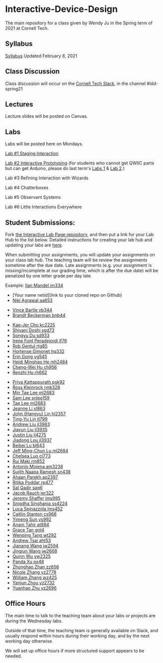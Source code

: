 # Interactive-Device-Design
The main repository for a class given by Wendy Ju in the Spring term of 2021 at Cornell Tech.

## Syllabus
[Syllabus](https://canvas.cornell.edu/courses/27923/assignments/syllabus) Updated February 8, 2021

## Class Discussion
Class discussion will occur on the [Cornell Tech Slack](cornelltech.slack.com), in the channel #idd-spring21

## Lectures
Lecture slides will be posted on Canvas.


## Labs
Labs will be posted here on Mondays.

[Lab #1 Staging Interaction](https://github.com/FAR-Lab/Interactive-Lab-Hub/blob/Spring2021/Lab%201/README.md)

[Lab #2 Interactive Prototyping](https://github.com/FAR-Lab/Interactive-Lab-Hub/blob/Spring2021/Lab%202/README.md) 
(for students who cannot get QWIIC parts but can get Arduino, please do last term's [Labs 1](https://github.com/FAR-Lab/Developing-and-Designing-Interactive-Devices/wiki/Lab-01) & [Lab 2](https://github.com/FAR-Lab/Developing-and-Designing-Interactive-Devices/wiki/Lab-02).)

Lab #3 Refining Interaction with Wizards

Lab #4 Chatterboxes

Lab #5 Observant Systems

Lab #6 Little Interactions Everywhere

## Student Submissions:

Fork  [the Interactive Lab Page repository](https://github.com/FAR-Lab/Interactive-Lab-Hub), and then put a link for your Lab Hub to the list below. Detailed instructions for creating your lab hub and updating your labs are [here](https://github.com/FAR-Lab/Developing-and-Designing-Interactive-Devices/blob/2021Spring/readings/Submitting%20Labs.md).

When submitting your assignments, you will update your assignments on your class lab hub. The teaching team will be review the assignments sometime after the due date. Late assignments (e.g. your assignment is missing/incomplete at our grading time, which is after the due date) will be penalized by one letter grade per day late.



Example:  [Ilan Mandel im334](https://github.com/imandel/Interactive-Lab-Hub)


* [Your name netid](link to your cloned repo on Github)
*	[Niki	Agrawal	aa653](https://github.com/nagrawal44/Interactive-Lab-Hub)	
<!---*	[Sachi	Angle	sva22](https://github.com/sach211/Interactive-Lab-Hub)	--->
*	[Vince	Bartle	vb344](https://github.com/vbartle/Interactive-Lab-Hub)	
*	[Brandt	Beckerman	bnb44](https://github.com/bnbeck/Interactive-Lab-Hub)	
<!--- *	[Mehma	Bhasin	mkb229](https://github.com/mkbhasin/Interactive-Lab-Hub)	--->
<!--- *	[Jingsong	Chen	jc3497](https://github.com/Jingsong-Chen/Interactive-Lab-Hub)	--->
*	[Kae-Jer	Cho	kc2225](https://github.com/moonorblue/Interactive-Lab-Hub)	
*	[Shivani	Doshi	sgd73](https://github.com/shivanidoshi26/Interactive-Lab-Hub/)	
*	[Songyu	Du	sd933](https://github.com/sonipapa/Interactive-Lab-Hub)	
*	[Irene	Font Peradejordi	if76](https://github.com/IreneFP/Interactive-Lab-Hub)	
*	[Rob	Gentul	rtg85](https://github.com/rgentul/Interactive-Lab-Hub)	
*	[Hortense	Gimonet	hg332](https://github.com/hgimonet/sp2021_IDD_Interactive-Lab-Hub)	
*	[Erin	Gong	yg545](https://github.com/ering0427/Interactive-Lab-Hub)	
*	[Heidi Minghao	He	mh2484](https://github.com/HeidiHe/Interactive-Lab-Hub)	
*	[Cheng-Wei	Hu	ch956](https://github.com/HcwXd/Interactive-Lab-Hub)	
*	[Renzhi	Hu	rh662](https://github.com/renzhihu98/Interactive-Lab-Hub)	
<!---*	[Jamie	Jay	hg457](https://github.com/Jamie-Jay/Interactive-Lab-Hub)	--->
 *	[Priya	Kattappurath	psk92](https://github.com/priyakatt/Interactive-Lab-Hub)	
*	[Ross	Kleinrock	rmk328](https://github.com/rkleinro-CT/Interactive-Lab-Hub/)	
*	[Min Tae	Lee	ml2683](https://github.com/mintae0424/Interactive-Lab-Hub)	
*	[Sam	Lee	snlee159](https://github.com/snlee159/Interactive-Lab-Hub)	
*	[Tae	Lee	ml2683](https://github.com/mintae0424/Interactive-Lab-Hub)	
*	[Jeanne	Li	xl863](https://github.com/Jeannelialbedo/Interactive-Lab-Hub)	
*	[John (Hangyu)	Lin	hl2357](https://github.com/hangyulin/Interactive-Lab-Hub)	
*	[Ting-Yu	Lin	tl799](https://github.com/aalty/Interactive-Lab-Hub)	
*	[Andrew	Liu	jl3983](https://github.com/andrewljc0801/Interactive-Lab-Hub)	
*	[Jiayun	Liu	jl3935](https://github.com/iamyuchy/Interactive-Lab-Hub)	
*	[Justin	Liu	jl4275](https://github.com/juicetinliu/Interactive-Lab-Hub)	
*	[Jiadong	Lou	jl3937](https://github.com/jiadonglou/Interactive-Lab-Hub)	
*	[Beibei	Lu	bl643](https://github.com/beibeilu/Interactive-Lab-Hub)	
*	[Jeff Ming-Chun	Lu	ml2684](https://github.com/r06921039/Interactive-Lab-Hub)	
*	[Chelsea	Luo	cl773](https://github.com/chelsealuo/Interactive-Lab-Hub)	
*	[Rui	Maki	rm852](https://github.com/ruimaki/Interactive-Lab-Hub)	
*	[Antonio	Mojena	am3238](https://github.com/amojena/Interactive-Lab-Hub)	
*	[Sujith	Naapa Ramesh	sn438](https://github.com/sujithnr/Interactive-Lab-Hub)	
*	[Ahaan	Parekh	ap2397](https://github.com/ahaanparekh27/Interactive-Lab-Hub)	
*	[Ritika	Poddar	rp477](https://github.com/Rpoddar1953/Interactive-Lab-Hub)	
*	[Sal	Qadir	saq6](https://github.com/JerseyXS/Interactive-Lab-Hub)	
*	[Jacob	Rauch	jer322](https://github.com/jrauch97/Interactive-Lab-Hub)	
*	[Jeremy	Shaffer	jms995](https://github.com/jshaffer47/Interactive-Lab-Hub)	
*	[Snigdha	Singhania	ss4224](https://github.com/singhaniasnigdha/Interactive-Lab-Hub)	
*	[Luca	Spinazzola	lms452](https://github.com/luca992/Interactive-Lab-Hub)	
*	[Caitlin	Stanton	cs968](https://github.com/caitlinstanton/Interactive-Lab-Hub)
*	[Yimeng	Sun	ys992](https://github.com/ysunaw/Interactive-Lab-Hub)	
*	[Anam	Tahir	at884](https://github.com/anam884/Interactive-Lab-Hub)	
*	[Grace	Tan	gnt4](https://github.com/greatcan11/Interactive-Lab-Hub)	
*	[Wenqing	Tang	wt292](https://github.com/FadingWinds/Interactive-Lab-Hub)	
*	[Andrew	Tsai	aht53](https://github.com/andrewhtsai/Interactive-Lab-Hub)	
*	[Jianang	Wang	jw2594](https://github.com/JamesW121/Interactive-Lab-Hub)	
*	[Jingjun	Wang	jw2668](https://github.com/helensz98/Interactive-Lab-Hub)	
*	[Quinn	Wu	yw2325](https://github.com/quinn997/Interactive-Lab-Hub)	
*	[Panda	Xu	px48](https://github.com/30PandaX/Interactive-Lab-Hub)	
*	[Zhonghao	Zhan	zz656](https://github.com/RupertZ/Interactive-Lab-Hub)	
*	[Nicole	Zhang	yz2778](https://github.com/nicole-zy/Interactive-Lab-Hub)	
*	[William	Zhang	wz425](https://github.com/williamzhang012998/Interactive-Lab-Hub)	
*	[Yanjun	Zhou	yz2732](https://github.com/Kingfisherzh/Yanjun.Z-s-Lab-Hub)	
*	[Yuanhao	Zhu	yz2696](https://github.com/YuanhaoZhu/Interactive-Lab-Hub)	

## Office Hours 

The main time to talk to the teaching team about your labs or projects are during the Wednesday labs. 

Outside of that time, the teaching team is generally available on Slack, and usually respond within hours during their working day, and by the next working day otherwise. 

We will set up office hours if more structured support appears to be needed.
